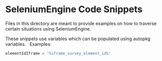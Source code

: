 # SeleniumEngine Code Snippets
Files in this directory are meant to provide examples on how to traverse certain situations using SeleniumEngine.

These snippets use variables which can be populated using autopkg variables.
&nbsp;
Examples: 
```python
elementIdIframe = '%iframe_survey_element_id%'
```